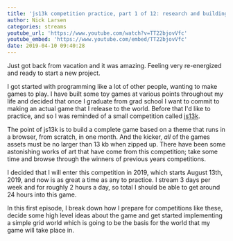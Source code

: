 ```yaml
---
title: 'js13k competition practice, part 1 of 12: research and building a grid world (day 28)'
author: Nick Larsen
categories: streams
youtube_url: 'https://www.youtube.com/watch?v=TT22bjovVfc'
youtube_embed: 'https://www.youtube.com/embed/TT22bjovVfc'
date: 2019-04-10 09:40:28
---
```


Just got back from vacation and it was amazing.  Feeling very re-energized and ready to start a new project.

I got started with programming like a lot of other people, wanting to make games to play.  I have built some toy games at various points throughout my life and decided that once I graduate from grad school I want to commit to making an actual game that I release to the world.  Before that I'd like to practice, and so I was reminded of a small competition called [js13k](https://js13kgames.com/).  

The point of js13k is to build a complete game based on a theme that runs in a browser, from scratch, in one month.  And the kicker, _all_ of the games assets must be no larger than 13 kb when zipped up.  There have been some astonishing works of art that have come from this competition; take some time and browse through the winners of previous years competitions.

I decided that I will enter this competition in 2019, which starts August 13th, 2019, and now is as great a time as any to practice.  I stream 3 days per week and for roughly 2 hours a day, so total I should be able to get around 24 hours into this game.

In this first episode, I break down how I prepare for competitions like these, decide some high level ideas about the game and get started implementing a simple grid world which is going to be the basis for the world that my game will take place in.